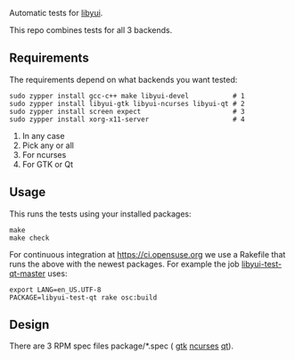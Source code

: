 Automatic tests for [libyui](https://github.com/libyui/libyui).

This repo combines tests for all 3 backends.

Requirements
------------

The requirements depend on what backends you want tested:

    sudo zypper install gcc-c++ make libyui-devel           # 1
    sudo zypper install libyui-gtk libyui-ncurses libyui-qt # 2
    sudo zypper install screen expect                       # 3
    sudo zypper install xorg-x11-server                     # 4

1. In any case
2. Pick any or all
3. For ncurses
4. For GTK or Qt

Usage
-----

This runs the tests using your installed packages:

    make
    make check

For continuous integration at <https://ci.opensuse.org> we use a Rakefile
that runs the above with the newest packages. For example the job
[libyui-test-qt-master](https://ci.opensuse.org/job/libyui-test-qt-master/)
uses:

    export LANG=en_US.UTF-8
    PACKAGE=libyui-test-qt rake osc:build

Design
------

There are 3 RPM spec files package/*.spec (
[gtk](package/libyui-test-gtk.spec)
[ncurses](package/libyui-test-ncurses.spec)
[qt](package/libyui-test-qt.spec)).
